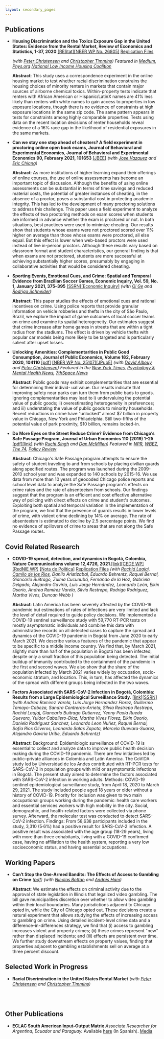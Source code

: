 ```yaml
---
layout: secondary_pages
---
```


## Publications

* **Housing Discrimination and the Toxics Exposure Gap in the United States: Evidence from the Rental Market, Review of Economics and Statistics, 1-37, 2020** [[REStat]](https://direct.mit.edu/rest/article/doi/10.1162/rest_a_00992/97712/Housing-Discrimination-and-the-Toxics-Exposure-Gap)[[NBER WP No. 26805]](https://www.nber.org/papers/w26805) <i class="fa fa-github"></i>  [Replication Files](https://github.com/ignaciomsarmiento/Toxic_Discrimination)

	*(with [Peter Christensen](https://www.uiuc-bdeep.org/christensen) and [Christopher Timmins](https://sites.duke.edu/christophertimmins/))* *Featured in [Medium](https://medium.com/sidewalk-talk/for-minorities-housing-discrimination-limits-access-to-clean-air-c34d6895a4f3), [Phys.org](https://phys.org/news/2021-02-housing-discrimination-affects-environmental-inequality.html) [National Low Income Housing Coalition](https://nlihc.org/resource/study-finds-housing-market-discrimination-contributes-racial-disparities-exposure)*

	**Abstract**:
	This study uses a correspondence experiment in the online housing market to test whether racial discrimination constrains the housing choices of minority renters in markets that contain major sources of airborne chemical toxics.  Within-property tests indicate that renters with African American or Hispanic/LatinX names are 41% less likely than renters with white names to gain access to properties in low exposure locations, though there is no evidence of constraints at high exposure locations in the same zip code.  The same pattern appears in tests for constraints among highly comparable properties.  Tests using data on the recent location decisions of renter households reveal evidence of a 16% race gap in the likelihood of residential exposures in the same markets.


* **Can we stay one step ahead of cheaters? A field experiment in proctoring online open book exams, Journal of Behavioral and Experimental Economics, Journal of Behavioral and Experimental Economics 90, February 2021, 101653**  [[JBEE]](https://www.sciencedirect.com/science/article/pii/S2214804320306960)
	*(with [Jose Vazquez](https://economics.illinois.edu/profile/vazquezj) and [Eric  Chiang](https://business.fau.edu/faculty-research/faculty-profiles/profile/chiang.php))* 

	**Abstract**:
	As more institutions of higher learning expand their offerings of online courses, the use of online assessments has become an important topic of discussion. Although the benefits of using online assessments can be substantial in terms of time savings and reduced material costs, the potential of greater instances of cheating, in the absence of a proctor, poses a substantial cost in protecting academic integrity. This has led to the development of many proctoring solutions to address this challenge. This paper uses a field experiment to analyze the effects of two proctoring methods on exam scores when students are informed in advance whether the exam is proctored or not. In both situations, best practices were used to minimize cheating. Our results show that students whose exams were not proctored scored over 11% higher on average than those whose exams were proctored, all else equal. But this effect is lower when web-based proctors were used instead of live in-person proctors. Although these results vary based on classroom format and student characteristics, our general finding is that when exams are not proctored, students are more successful at achieving substantially higher scores, presumably by engaging in collaborative activities that would be considered cheating.
	
	
* **Sporting Events, Emotional Cues, and Crime: Spatial and Temporal Evidence from Brazilian Soccer Games, Economic Inquiry, Vol. 59, No. 1, January 2021, 375–395**   [[SSRN]](https://papers.ssrn.com/sol3/papers.cfm?abstract_id=3289286)[[Economic Inquiry]](https://onlinelibrary-wiley-com.ezproxy.uniandes.edu.co:8443/doi/full/10.1111/ecin.12950)
	*(with [Qi Ge](https://qi-ge.weebly.com/) and [Rodrigo Schneider](https://sites.google.com/view/rodrigoaraujoschneider))*

	**Abstract**:
	This paper studies the effects of emotional cues and rational incentives on crime. Using police reports that provide granular information on vehicle robberies and thefts in the city of São Paulo, Brazil, we explore the impact of game outcomes of local soccer teams on crime and examine its spatial heterogeneity. Our estimates suggest that crime increase after home games in streets that are within a tight radius from the stadiums. The effect is driven by vehicle thefts with popular car models being more likely to be targeted and is particularly salient after upset losses.
	

* **Unlocking Amenities: Complementarities in Public Good Consumption, Journal of Public Economics, Volume 182, February 2020, 104110** [[pdf]](/assets/Unlocking_Amenities.pdf) [[NBER WP No. 25107]](https://www.nber.org/papers/w25107)[[JPubE]](https://authors.elsevier.com/c/1aSFWAlw9f3nO) 
	*(with [David Albouy](http://davidalbouy.net/) and [Peter Christensen](https://www.uiuc-bdeep.org/christensen))* *Featured in the [New York Times](https://nyti.ms/2ztMhZZ), [Psychology & Mental Health News](https://psychcentral.com/news/2020/04/16/targeting-area-crime-lets-residents-enjoy-local-parks/155781.html), [7thSpace News](http://7thspace.com/headlines/1166481/public_policies_that_target_crime_reduction_around_parks_can_directly_benefit_communities.html)*
	
	**Abstract**:
	Public goods may exhibit complementarities that are essential for determining their individ- ual value. Our results indicate that improving safety near parks can turn them from public bads to goods. Ignoring complementarities may lead to i) undervaluing the potential value of public goods; ii) overestimating heterogeneity in preferences; and iii) understating the value of public goods to minority households. Recent reductions in crime have “unlocked” almost $7 billion in property value in Chicago, New York and Philadelphia. Still two-fifths of the potential value of park proximity, $10 billion, remains locked-in.


* **Do More Eyes on the Street Reduce Crime? Evidence from Chicago’s Safe Passage Program, Journal of Urban Economics 110 (2019) 1–25** [[pdf]](/assets/Safe_Passage_JUE.pdf)[[link]](https://www.sciencedirect.com/science/article/pii/S0094119019300014)
	*(with [Ruchi Singh](http://www.ruchisingh.net/) and [Dan McMillen](https://sites.google.com/site/danielpmcmillen/home))* *Featured in [NPR](https://n.pr/2kZ9HDh), [WBEZ](https://www.wbez.org/shows/wbez-news/chicagos-safe-passage-curbs-street-violence-without-police-studies-show/d9d59e37-968a-49e1-a825-dcf56e2381b0), [The 74](https://www.the74million.org/study-chicagos-civilian-monitoring-program-kept-kids-safe-on-school-commutes-providing-possible-model-for-urban-districts/), [Policy Review](https://chicagopolicyreview.org/2019/12/23/keeping-students-safe-positive-results-from-chicagos-safe-passage-program/?fbclid=IwAR2A1dz6pvB6kqcJsQUjuPyEMu6rJXZAReJR3az9VbzLskKKJ81cziq_H_8)*

	**Abstract**:
   Chicago's Safe Passage program attempts to ensure the safety of student traveling to and from schools by placing civilian guards along specified routes. The program was launched during the 2009-2010 school year and was expanded to 140 schools by 2015-16. We use data from more than 10 years of geocoded Chicago police reports and school level data to analyze the Safe Passage program's effects on crime rates and the rate of absenteeism from schools. Our findings suggest that the program is an efficient and cost effective alternative way of policing with direct effects on crime and student's outcomes. Exploiting both spatial and temporal variation in the implementation of the program, we find that the presence of guards results in lower levels of crime, with violent crime declining by 14% on average. The rate of absenteeism is estimated to decline by 2.5 percentage points. We find no evidence of spillovers of crime to areas that are not along the Safe Passage routes.



## Covid Related Research

* **COVID-19 spread, detection, and dynamics in Bogotá, Colombia, Nature Communications volume 12,4726, 2021**.[[link]](https://www.nature.com/articles/s41467-021-25038-z)[[CEDE WP]](https://repositorio.uniandes.edu.co/handle/1992/49763) [[RedNIE WP]](https://rednie.eco.unc.edu.ar/files/DT/78.pdf) [[Nota de Política]](https://gobierno.uniandes.edu.co/es/publicaciones/notas-de-politica/nota-de-politica-no-40) <i class="fa fa-github"></i> [Replication Files](https://github.com/ignaciomsarmiento/spread_detection_and_dynamics_CoVIDA)
*(with  [Rachid Laajaj](https://www.laajaj.com/), [Camilo de los Rios](https://sites.google.com/view/cdelosriosru), Danilo Aristizabal, Eduardo Behrentz, Raquel Bernal, Giancarlo Buitrago, Zulma Cucunubá, Fernando de la Hoz, Gabriela Delgado, Alejandro Gaviria, Luis Jorge Hernández, Leonardo León, Elkin Osorio, Andrea Ramírez Varela, Silvia Restrepo, Rodrigo Rodríguez, Martha Vives, Duncan Webb
)* 

	**Abstract**:
	Latin America has been severely affected by the COVID-19 pandemic but estimations of rates of infections are very limited and lack the level of detail required to guide policy decisions. We implemented a COVID-19 sentinel surveillance study with 59,770 RT-PCR tests on mostly asymptomatic individuals and combine this data with administrative records on all detected cases to capture the spread and dynamics of the COVID-19 pandemic in Bogotá from June 2020 to early March 2021. We describe various features of the pandemic that appear to be specific to a middle income country. We find that, by March 2021, slightly more than half of the population in Bogotá has been infected, despite only a small fraction of this population being detected. The initial buildup of immunity contributed to the containment of the pandemic in the first and second waves. We also show that the share of the population infected by March 2021 varies widely by occupation, socio-economic stratum, and location. This, in turn, has affected the dynamics of the spread with different groups being infected in the two waves. 

 * **Factors Associated with SARS-CoV-2 Infection in Bogotá, Colombia: Results from a Large Epidemiological Surveillance Study**. [[link]](https://www.sciencedirect.com/science/article/pii/S2667193X21000405?via%3Dihub)[[SSRN]](https://ssrn.com/abstract=3854642)
 	*(with Andrea Ramirez Varela, Luis Jorge Hernandez Florez, Guillermo Tamayo-Cabeza, Sandra Contreras-Arrieta, Silvia Restrepo Restrepo, Rachid Laajaj, Giancarlo Buitrago Gutierrez, Yenny Paola Rueda Guevara, Yuldor Caballero-Díaz, Martha Vives Florez, Elkin Osorio,  Daniela Rodriguez Sanchez, Leonardo Leon Nuñez, Raquel Bernal, Sofía Rios Oliveros, Leonardo Salas Zapata, Marcela Guevara-Suarez, Alejandro Gaviria Uribe, Eduardo Behrentz)* 

	**Abstract**:
 	Background: Epidemiologic surveillance of COVID-19 is essential to collect and analyze data to improve public health decision making during the COVID-19 pandemic. There are few initiatives led by public–private alliances in Colombia and Latin America. The CoVIDA study led by Universidad de los Andes contributed with RT-PCR tests for SARS-CoV-2 in population groups with mild or asymptomatic infections in Bogotá. The present study aimed to determine the factors associated with SARS-CoV-2 infection in working adults. Methods: COVID-19 sentinel epidemiological surveillance study, from April 18, 2020 to March 29, 2021. The study included people aged 18 years or older without a history of COVID-19. Priority for inclusion was given to two main occupational groups working during the pandemic: health care workers and essential services workers with high mobility in the city. Social, demographic, and health-related factors were collected via phone survey. Afterward, the molecular test was conducted to detect SARS-CoV-2 infection. Findings: From 58,638 participants included in the study, 3,310 (5·6%) had a positive result for SARS-CoV-2 infection. A positive result was associated with the age group (18-29 years), living with more than three cohabitants, living with a COVID-19 confirmed case, having no affiliation to the health system, reporting a very low socioeconomic status, and having essential occupations.

## Working Papers


* **Can’t Stop the One-Armed Bandits: The Effects of Access to Gambling on Crime** *([pdf](/assets/Sarmiento_Barbieri_JMP.pdf))* <!--- [[SSRN]](https://ssrn.com/abstract=3020332) -->
	*(with [Nicolas Bottan](https://www.nicolasbottan.com/) and [Andrés Ham](https://andresham.com/))*
	
	**Abstract**:
	We estimate the effects on criminal activity due to the approval of state legislation in Illinois that legalized video gambling. The bill gave municipalities discretion over whether to allow video gambling within their local boundaries. Many jurisdictions adjacent to Chicago opted in, while the City of Chicago opted out. These decisions create a natural experiment that allows studying the effects of increasing access to gambling on crime. Using detailed incident-level crime data and a difference-in-differences strategy, we find that (i) access to gambling increases violent and property crimes; (ii) these crimes represent "new" rather than displaced incidents; and (iii) effects are persistent over time. We further study downstream effects on property values, finding that properties adjacent to gambling establishments sell on average at a three percent discount.


## Selected Work in Progress

* **Racial Discrimination in the United States Rental Market**
*(with [Peter Christensen](https://www.uiuc-bdeep.org/christensen) and [Christopher Timmins](https://sites.duke.edu/christophertimmins/))*
<br>



<br>

## Other Publications

* **ECLAC South American Input-Output Matrix** *Associate Researcher for Argentina, Ecuador and Paraguay.* Available [here](http://www.cepal.org/es/publicaciones/40271-la-matriz-insumo-producto-america-sur-principales-supuestos-consideraciones) (In Spanish). [Media](http://www.cepal.org/es/notas/la-cepal-ipea-publican-la-matriz-insumo-producto-america-sur) 

